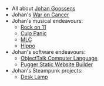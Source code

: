 * All about [Johan Goossens](/index.html)
* Johan's [War on Cancer](/waroncancer)
* Johan's musical endeavours:
	* [Rock on 11](/rockon11)
	* [Cujo Panic](/cujopanic)
	* [MLC](/mlc)
	* [Hippo](/hippo)
* Johan's software endeavours:
	* [ObjectTalk Computer Language](https://github.com/goossens/ObjectTalk)
	* [Pugger Static Website Builder](https://github.com/goossens/Pugger)
* Johan's Steampunk projects:
	* [Desk Lamp](https://github.com/goossens/SteampunkDeskLamp)
